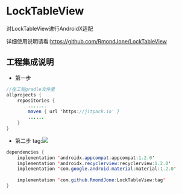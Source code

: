 # LockTableView
对LockTableView进行AndroidX适配

详细使用说明请看:https://github.com/RmondJone/LockTableView

## 工程集成说明
* 第一步
```java
//在工程gradle文件里
allprojects {
    repositories {
        .......
        maven { url 'https://jitpack.io' }
        ......
    }
}
```

* 第二步 tag:[![](https://www.jitpack.io/v/Nick5290/LockTableView.svg)](https://www.jitpack.io/#Nick5290/LockTableView)
```java
dependencies {
	implementation 'androidx.appcompat:appcompat:1.2.0'
	implementation 'androidx.recyclerview:recyclerview:1.2.0'
	implementation 'com.google.android.material:material:1.2.0'
	
	implementation 'com.github.RmondJone:LockTableView:tag'
}
```
